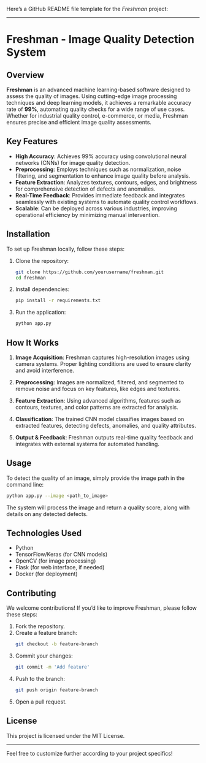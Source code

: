 Here’s a GitHub README file template for the *Freshman* project:

---

# Freshman - Image Quality Detection System

## Overview

**Freshman** is an advanced machine learning-based software designed to assess the quality of images. Using cutting-edge image processing techniques and deep learning models, it achieves a remarkable accuracy rate of **99%**, automating quality checks for a wide range of use cases. Whether for industrial quality control, e-commerce, or media, Freshman ensures precise and efficient image quality assessments.

## Key Features

- **High Accuracy**: Achieves 99% accuracy using convolutional neural networks (CNNs) for image quality detection.
- **Preprocessing**: Employs techniques such as normalization, noise filtering, and segmentation to enhance image quality before analysis.
- **Feature Extraction**: Analyzes textures, contours, edges, and brightness for comprehensive detection of defects and anomalies.
- **Real-Time Feedback**: Provides immediate feedback and integrates seamlessly with existing systems to automate quality control workflows.
- **Scalable**: Can be deployed across various industries, improving operational efficiency by minimizing manual intervention.

## Installation

To set up Freshman locally, follow these steps:

1. Clone the repository:
   ```bash
   git clone https://github.com/yourusername/freshman.git
   cd freshman
   ```

2. Install dependencies:
   ```bash
   pip install -r requirements.txt
   ```

3. Run the application:
   ```bash
   python app.py
   ```

## How It Works

1. **Image Acquisition**: Freshman captures high-resolution images using camera systems. Proper lighting conditions are used to ensure clarity and avoid interference.
   
2. **Preprocessing**: Images are normalized, filtered, and segmented to remove noise and focus on key features, like edges and textures.

3. **Feature Extraction**: Using advanced algorithms, features such as contours, textures, and color patterns are extracted for analysis.

4. **Classification**: The trained CNN model classifies images based on extracted features, detecting defects, anomalies, and quality attributes.

5. **Output & Feedback**: Freshman outputs real-time quality feedback and integrates with external systems for automated handling.

## Usage

To detect the quality of an image, simply provide the image path in the command line:

```bash
python app.py --image <path_to_image>
```

The system will process the image and return a quality score, along with details on any detected defects.

## Technologies Used

- Python
- TensorFlow/Keras (for CNN models)
- OpenCV (for image processing)
- Flask (for web interface, if needed)
- Docker (for deployment)

## Contributing

We welcome contributions! If you’d like to improve Freshman, please follow these steps:

1. Fork the repository.
2. Create a feature branch:
   ```bash
   git checkout -b feature-branch
   ```
3. Commit your changes:
   ```bash
   git commit -m 'Add feature'
   ```
4. Push to the branch:
   ```bash
   git push origin feature-branch
   ```
5. Open a pull request.

## License

This project is licensed under the MIT License.

---

Feel free to customize further according to your project specifics!
